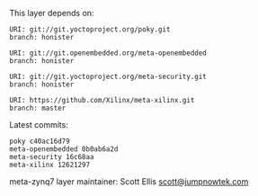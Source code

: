 This layer depends on:

    URI: git://git.yoctoproject.org/poky.git
    branch: honister

    URI: git://git.openembedded.org/meta-openembedded
    branch: honister

    URI: git://git.yoctoproject.org/meta-security.git
    branch: honister

    URI: https://github.com/Xilinx/meta-xilinx.git 
    branch: master

Latest commits:

    poky c40ac16d79
    meta-openembedded 0b0ab6a2d
    meta-security 16c68aa
    meta-xilinx 12621297

meta-zynq7 layer maintainer: Scott Ellis <scott@jumpnowtek.com>
